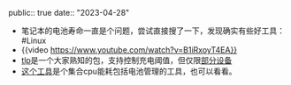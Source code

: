 public:: true
date:: "2023-04-28"

- 笔记本的电池寿命一直是个问题，尝试直接搜了一下，发现确实有些好工具：#Linux
- {{video https://www.youtube.com/watch?v=B1iRxoyT4EA}}
- [tlp](https://wiki.archlinux.org/title/TLP)是一个大家熟知的包，支持控制充电阈值，但仅限[部分设备](https://linrunner.de/tlp/settings/bc-vendors.html)
- [这个工具](https://github.com/AdnanHodzic/auto-cpufreq)是个集合cpu能耗包括电池管理的工具，也可以看看。